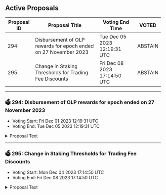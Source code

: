 ## Active Proposals

| Proposal ID | Proposal Title | Voting End Time | VOTED |
|-------------|----------------|-----------------|-------|
| 294 | Disbursement of OLP rewards for epoch ended on 27 November 2023 | Tue Dec 05 2023 12:19:31 UTC | ABSTAIN |
| 295 | Change in Staking Thresholds for Trading Fee Discounts | Fri Dec 08 2023 17:14:50 UTC | ABSTAIN |

---

### 🗳 294: Disbursement of OLP rewards for epoch ended on 27 November 2023
- Voting Start: Fri Dec 01 2023 12:19:31 UTC
- Voting End: Tue Dec 05 2023 12:19:31 UTC

<details>
<summary>Proposal Text</summary>
 
This proposal confirms the final Open Liquidity Program market maker performance of epoch 26 as well as the distribution of 58744.095 INJ and 99,999.97 KAVA tokens, of which 28744.107 INJ are the OLP vested amount from epoch 23, 29999.988 INJ are 50% of the OLP rewards allocated to epoch 26, and 99,999.97 KAVA are the KAVA rewards allocated to epoch 26. The remaining OLP rewards of epoch 26 will be disbursed along with the rewards disbursement of epoch 29. The recipient must still be an active participant of the program in order to receive future disbursements. For a further breakdown of rewards refer to the IPFS link: https://cloudflare-ipfs.com/ipfs/QmX7HihnhkQuvFJQazdSmevRduSASd15YGU9zYcixNgBhp
</details>

---

### 🗳 295: Change in Staking Thresholds for Trading Fee Discounts
- Voting Start: Mon Dec 04 2023 17:14:50 UTC
- Voting End: Fri Dec 08 2023 17:14:50 UTC

<details>
<summary>Proposal Text</summary>
 
To increase accessibility of trading fee discounts through INJ staking, the following changes to the fee discount staking thresholds are proposed:

Tier 1: 1 INJ

Tier 2: 25 INJ

Tier 3: 100 INJ

Tier 4: 150 INJ

Tier 5: 375 INJ

Tier 6: 1000 INJ

Tier 7: 2500 INJ

Tier 8: 5000 INJ

Tier 9: 7500 INJ

Tier 10: 10000 INJ

No changes in discount rates for respective tiers will be made.

Disclaimer: I am a member of the Injective Labs team.
</details>
